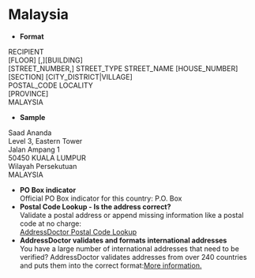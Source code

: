 Malaysia
========

- **Format**

RECIPIENT  
[FLOOR] [,][BUILDING]  
[STREET_NUMBER,] STREET_TYPE STREET_NAME [HOUSE_NUMBER]  
[SECTION] [CITY_DISTRICT|VILLAGE]  
POSTAL_CODE LOCALITY  
[PROVINCE]  
MALAYSIA
- **Sample**

Saad Ananda  
Level 3, Eastern Tower  
Jalan Ampang 1  
50450 KUALA LUMPUR  
Wilayah Persekutuan  
MALAYSIA
- **PO Box indicator**  
Official PO Box indicator for this country: P.O. Box
- **Postal Code Lookup - Is the address correct?**  
Validate a postal address or append missing information like a postal code at no charge:  
[AddressDoctor Postal Code Lookup](http://lookup.addressdoctor.com/lookup/default.aspx?lang=en&country=MYS)
- **AddressDoctor validates and formats international addresses**  
You have a large number of international addresses that need to be verified? AddressDoctor validates addresses from over 240 countries and puts them into the correct format:[More information.](index.php?id=31&L=1)
